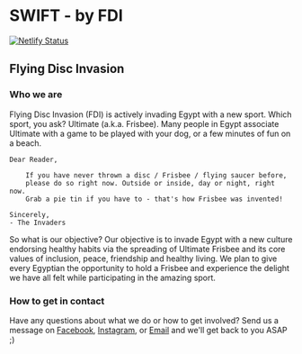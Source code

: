# SWIFT - by FDI

[![Netlify Status](https://api.netlify.com/api/v1/badges/19b6166a-67a9-447f-bbc9-8fb7282e093b/deploy-status)](https://app.netlify.com/sites/somethingsomethingsomething/deploys)

## Flying Disc Invasion

### Who we are

Flying Disc Invasion (FDI) is actively invading Egypt with a new sport. Which sport, you ask? Ultimate (a.k.a. Frisbee). Many people in Egypt associate Ultimate with a game to be played with your dog, or a few minutes of fun on a beach.

    Dear Reader,

        If you have never thrown a disc / Frisbee / flying saucer before,
        please do so right now. Outside or inside, day or night, right now.
        Grab a pie tin if you have to - that's how Frisbee was invented!

    Sincerely,
    - The Invaders

So what is our objective? Our objective is to invade Egypt with a new culture endorsing healthy habits via the spreading of Ultimate Frisbee and its core values of inclusion, peace, friendship and healthy living. We plan to give every Egyptian the opportunity to hold a Frisbee and experience the delight we have all felt while participating in the amazing sport.

### How to get in contact

Have any questions about what we do or how to get involved? Send us a message on [Facebook](https://www.facebook.com/FlyingDiscInvasion/), [Instagram](https://www.instagram.com/flying.disc.invasion/), or [Email](mailto:flying.disc.invasion@gmail.com) and we'll get back to you ASAP ;)
